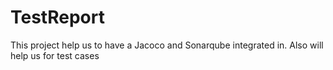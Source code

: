 # TestReport
This project help us to have a Jacoco and Sonarqube integrated in. Also will help us for test cases
